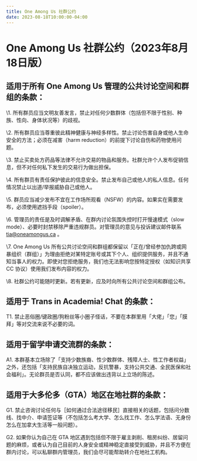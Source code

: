 ```yaml
---
title: One Among Us 社群公约
date: 2023-08-18T10:00:00-04:00
---
```


# One Among Us 社群公约（2023年8月18日版）

## 适用于所有 One Among Us 管理的公共讨论空间和群组的条款：

\1. 所有群员应当文明友善发言，禁止对任何少数群体（包括但不限于性别、种族、性向、身体状况等）的歧视。

\2. 所有群员应当尊重彼此精神健康与神经多样性。禁止讨论伤害自身或他人生命安全的方法；必须在减害（harm reduction）的前提下讨论自伤和药物使用问题。

\3. 禁止买卖处方药品等法律不允许交易的物品和服务。社群允许个人发布促销信息，但不对任何私下发生的交易行为做出担保。

\4. 所有群员有责任保护彼此的信息安全。禁止发布自己或他人的私人信息。任何情况禁止以出道/举报威胁自己或他人。

\5. 群员应当减少发布不宜在工作场所观看（NSFW）的内容。如果实在需要发布，必须使用遮挡手段（spoiler）。

\6. 管理员的责任是及时调解矛盾、在群内讨论氛围失控时打开慢速模式（slow mode）、必要时封禁移除严重违规群员。对管理员的意见与投诉建议邮件联系 tia@oneamongus.ca 。

\7. One Among Us 所有公共讨论空间和群组都保留以「正在/曾经参加仇跨或网暴组织（群组）」为理由拒绝对某特定账号或其下个人、组织提供服务，并且不通知当事人的权力。即使对您拒绝服务，我们也无法影响您按特定授权（如知识共享 CC 协议）使用我们发布内容的权力。

\8. 社群公约可能随时更新。若有更新，应及时向所有公共讨论空间和群组公布。

## 适用于 Trans in Academia! Chat 的条款：

T1. 禁止恶俗圈/键政圈/狗粉丝等小圈子怪话，不要在本群里用「大佬」「您」「膜拜」等对交流来说不必要的词。

## 适用于留学申请交流群的条款：

A1. 本群基本立场除了「支持少数族裔、性少数群体、残障人士、性工作者权益」之外，还包括「支持民族自决独立运动，反抗警暴，支持公共交通、全民医保和社会福利」。无论群员是否认同，都不应该做出违背以上立场的陈述。

## 适用于大多伦多（GTA）地区在地社群的条款：

G1. 禁止咨询讨论任何与［如何通过合法途径移民］直接相关的话题，包括问分数线、找中介、申请签证等（不包括怎么考大学、怎么找工作、怎么学法语、无身份怎么在加拿大生活等一般问题）。

G2. 如果你认为自己在 GTA 地区遇到包括但不限于雇主剥削、租房纠纷、居留问题的麻烦，或者认为自己目前的人身安全或精神稳定直接受到威胁，并且不方便在群内讨论，可以私聊群内管理员，我们会尽可能帮助转介在地社工机构。
